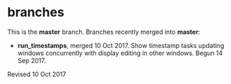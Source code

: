 
branches
========

This is the **master** branch.  Branches recently merged into **master**:

- **run_timestamps**, merged 10 Oct 2017.  Show timestamp tasks updating
windows concurrently with display editing in other windows.  Begun 14
Sep 2017.

Revised 10 Oct 2017
